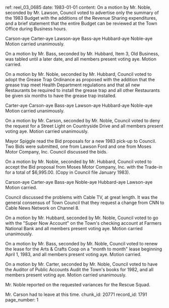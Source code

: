 ref: reel_03_0685
date: 1983-01-01
content: On a motion by Mr. Noble, seconded by Mr. Lawson, Council voted to advertise only the summary of the 1983 Budget with the additions of the Revenue Sharing expenditures, and a brief statement that the entire Budget can be reviewed at the Town Office during Business hours.

Carson-aye Carter-aye Lawson-aye Bass-aye Hubbard-aye Noble-aye Motion carried unanimously.

On a motion by Mr. Bass, seconded by Mr. Hubbard, Item 3, Old Business, was tabled until a later date, and all members present voting aye. Motion carried.

On a motion by Mr. Noble, seconded by Mr. Hubbard, Council voted to adopt the Grease Trap Ordinance as proposed with the addition that the grease trap meet Health Department regulations and that all new Restaurants be required to install the grease trap and all other Restaurants be given six months to have the grease trap installed.

Carter-aye Carson-aye Bass-aye Lawson-aye Hubbard-aye Noble-aye Motion carried unanimously.

On a motion by Mr. Carson, seconded by Mr. Noble, Council voted to deny the request for a Street Light on Countryside Drive and all members present voting aye. Motion carried unanimously.

Mayor Spiggle read the Bid proposals for a new 1983 pick-up to Council. Two Bids were submitted, one from Lawson Ford and one from Moses Motor Company, Inc. Council discussed the bids.

On a motion by Mr. Noble, seconded by Mr. Hubbard, Council voted to accept the Bid proposal from Moses Motor Company, Inc. with the Trade-in for a total of $6,995.00. (Copy in Council file January 1983).

Carson-aye Carter-aye Bass-aye Noble-aye Hubbard-aye Lawson-aye Motion carried.

Council discussed the problems with Cable TV, at great length. It was the general consensus of Town Council that they request a change from CNN to Cable News Network on Channel 8.

On a motion by Mr. Hubbard, seconded by Mr. Noble, Council voted to go with the "Super Now Account" on the Town's checking account at Farmers National Bank and all members present voting aye. Motion carried unanimously.

On a motion by Mr. Bass, seconded by Mr. Noble, Council voted to renew the lease for the Arts & Crafts Coop on a "month to month" lease beginning April 1, 1983, and all members present voting aye. Motion carried.

On a motion by Mr. Carter, seconded by Mr. Noble, Council voted to have the Auditor of Public Accounts Audit the Town's books for 1982, and all members present voting aye. Motion carried unanimously.

Mr. Noble reported on the requested variances for the Rescue Squad.

Mr. Carson had to leave at this time.
chunk_id: 20771
record_id: 1791
page_number: 1

